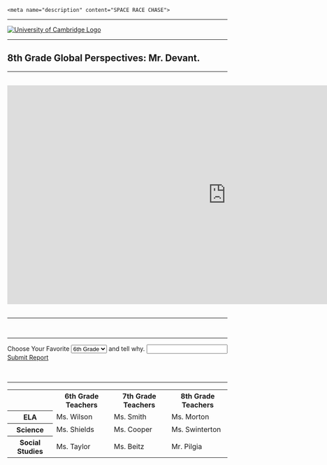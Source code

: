 
<html>
<body>
  <head>
    <link rel="stylesheet" href="https://static.parastorage.com/services/santa-editor/1.1659.8/cssCache/packages/rEditor/src/main/editor.css" type="text/css">

    <meta name="description" content="SPACE RACE CHASE">
  <meta name="keywords" content="Mailboxes, Mailbox, Nasa,CIA, Space Shuttles, JFK">
  <meta name="author" content="Empty Engineering">

  </head>
  <hr>

  <a target="_blank" href="http://www.cam.ac.uk">
  <img align="center" src="http://www.cudgs.org.uk/wp-content/uploads/2017/05/university-of-cambridge-logo-2.png" alt="University of Cambridge Logo">
       </a>
       <br>
       <hr>
       <table style="width:100%">
  <tr>
    <th>                  </td>
    <th>6th Grade Teachers</th>
    <th>7th Grade Teachers</th>
    <th>8th Grade Teachers</th>
  </tr>
  <tr>
     <th>ELA</th>
  <td>Ms. Wilson</td>
  <td>Ms. Smith</td>
  <td>Ms. Morton</td>  
  </tr>
  <tr>
    <th>Science</th>
    <td>Ms. Shields</td>
    <td>Ms. Cooper</td>
    <td>Ms. Swinterton</td>
  </tr>
  <tr>
  <th>Social Studies</th>
  <td>Ms. Taylor</td>
  <td>Ms. Beitz</td>
  <td>Mr. Pilgia</td>
 
  <h2>8th Grade Global Perspectives: Mr. Devant.</h2>
  <hr>
<br>
<iframe src='https://minnit.chat/Cambridge?embedwebdark' width='1000' height='500' style='border:none;' allowTransparency='true'></iframe><br>
<br>
<hr>

<br>
<hr>
<div class="decischoice">
<label for="sel1">Choose Your Favorite</label>
<select class="form-control" id="sel1">
<option>6th Grade</option>
<option>7th Grade</option>
<option>8th Grade</option>
</select>
<label  for="input1">and tell why.</label>
<input class="form-group" id="usr" type="text">
<a href="https://empty-engineering.github.io/submissionpage/" class="btn" role="button">Submit Report</a>

</div>
<br> 
<br>
<hr>

